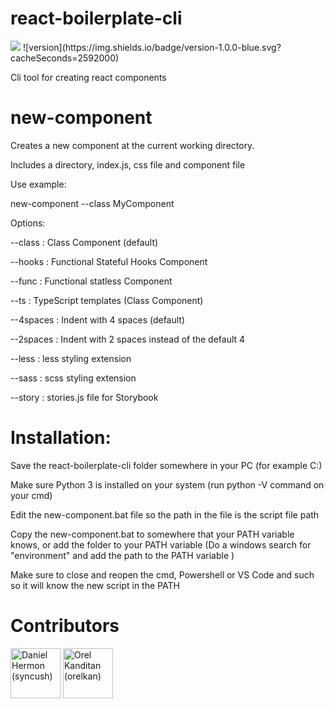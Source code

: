 # react-boilerplate-cli

<a href="https://github.com/syncush/react-boilerplate-cli/graphs/contributors" alt="Contributors">
   <img src="https://img.shields.io/github/contributors/syncush/react-boilerplate-cli.svg" /></a>
![version](https://img.shields.io/badge/version-1.0.0-blue.svg?cacheSeconds=2592000)


Cli tool for creating react components

# new-component
Creates a new component at the current working directory.

Includes a directory, index.js, css file and component file

Use example:

new-component --class MyComponent

Options:

--class     : Class Component (default)

--hooks     : Functional Stateful Hooks Component

--func      : Functional statless Component

--ts        : TypeScript templates (Class Component)

--4spaces   : Indent with 4 spaces (default)

--2spaces   : Indent with 2 spaces instead of the default 4

--less      : less styling extension

--sass      : scss styling extension

--story     : stories.js file for Storybook

# Installation:

Save the react-boilerplate-cli folder somewhere in your PC (for example C:\)

Make sure Python 3 is installed on your system (run python -V command on your cmd)

Edit the new-component.bat file so the path in the file is the script file path

Copy the new-component.bat to somewhere that your PATH variable knows, or add the folder to your PATH variable (Do a windows search for "environment" and add the path to the PATH variable )

Make sure to close and reopen the cmd, Powershell or VS Code and such so it will know the new script in the PATH

# Contributors
<a href="https://github.com/syncush"><img src="https://avatars2.githubusercontent.com/u/19842756?s=400&u=d7d0874558c09efa95936e77cde059e6e59e066b&v=4" title="Daniel Hermon (syncush)" width="80" height="80"></a>
<a href="https://github.com/orelkan"><img src="https://avatars1.githubusercontent.com/u/28227658?s=400&v=4" style="margin-right: 2rem" title="Orel Kanditan (orelkan)" width="80" height="80"></a>

